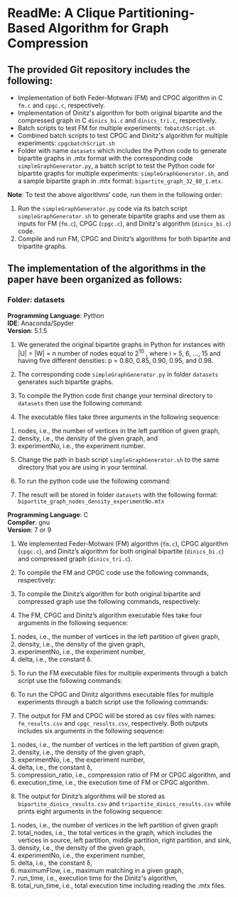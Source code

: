 


# ReadMe: A Clique Partitioning-Based Algorithm for Graph Compression

## The provided Git repository includes the following:

- Implementation of both Feder-Motwani (FM) and CPGC algorithm in C `fm.c` and `cpgc.c`, respectively.
- Implementation of Dinitz's algorithm for both original bipartite and the compressed graph in C `dinics_bi.c` and `dinics_tri.c`, respectively.
- Batch scripts to test FM for multiple experiments: `fmbatchScript.sh`
- Combined batch scripts to test CPGC and Dinitz's algorithm for multiple experiments: `cpgcbatchScript.sh`
- Folder with name `datasets` which includes the Python code to generate bipartite graphs in .mtx format with the corresponding code `simpleGraphGenerator.py`, a batch script to test the Python code for bipartite graphs for multiple experiments: `simpleGraphGenerator.sh`, and a sample bipartite graph in .mtx format: `bipartite_graph_32_80_1.mtx`.

**Note**: To test the above algorithms’ code, run them in the following order:

1. Run the `simpleGraphGenerator.py` code via its batch script `simpleGraphGenerator.sh` to generate bipartite graphs and use them as inputs for FM (`fm.c`), CPGC (`cpgc.c`), and Dinitz's algorithm (`dinics_bi.c`) code.
2. Compile and run FM, CPGC and Dinitz’s algorithms for both bipartite and tripartite graphs.


## The implementation of the algorithms in the paper have been organized as follows:

### Folder: datasets

**Programming Language**: Python  
**IDE**: Anaconda/Spyder  
**Version**: 5.1.5

1. We generated the original bipartite graphs in Python for instances with |U| = |W| = n number of nodes equal to 2<sup>10</sup>
, where i = 5, 6, ..., 15 and having five different densities: p = 0.80, 0.85, 0.90, 0.95, and 0.98.

2. The corresponding code `simpleGraphGenerator.py` in folder `datasets` generates such bipartite graphs.

3. To compile the Python code first change your terminal directory to `datasets` then use the following command:


4. The executable files take three arguments in the following sequence:
1) nodes, i.e., the number of vertices in the left partition of given graph,
2) density, i.e., the density of the given graph, and
3) experimentNo, i.e., the experiment number.

5. Change the path in bash script `simpleGraphGenerator.sh` to the same directory that you are using in your terminal.

6. To run the python code use the following command:

7. The result will be stored in folder `datasets` with the following format:
`bipartite_graph_nodes_density_experimentNo.mtx`

**Programming Language**: C  
**Compiler**: gnu  
**Version**: 7 or 9

1. We implemented Feder-Motwani (FM) algorithm (`fm.c`), CPGC algorithm (`cpgc.c`), and Dinitz’s algorithm for both original bipartite (`dinics_bi.c`) and compressed graph (`dinics_tri.c`).

2. To compile the FM and CPGC code use the following commands, respectively:

3. To compile the Dinitz’s algorithm for both original bipartite and compressed graph use the following commands, respectively:

4. The FM, CPGC and Dinitz’s algorithm executable files take four arguments in the following sequence:
1) nodes, i.e., the number of vertices in the left partition of given graph,
2) density, i.e., the density of the given graph,
3) experimentNo, i.e., the experiment number,
4) delta, i.e., the constant δ.

5. To run the FM executable files for multiple experiments through a batch script use the following commands:

6. To run the CPGC and Dinitz algorithms executable files for multiple experiments through a batch script use the following commands:

7. The output for FM and CPGC will be stored as csv files with names: `fm_results.csv` and `cpgc_results.csv`, respectively. Both outputs includes six arguments in the following sequence:
1) nodes, i.e., the number of vertices in the left partition of given graph,
2) density, i.e., the density of the given graph,
3) experimentNo, i.e., the experiment number,
4) delta, i.e., the constant δ,
5) compression_ratio, i.e., compression ratio of FM or CPGC algorithm, and
6) execution_time, i.e., the execution time of FM or CPGC algorithm.

8. The output for Dinitz’s algorithms will be stored as `bipartite_dinics_results.csv` and `tripartite_dinics_results.csv` while prints eight arguments in the following sequence:
1) nodes, i.e., the number of vertices in the left partition of given graph
2) total_nodes, i.e., the total vertices in the graph, which includes the vertices in source, left partition, middle partition, right partition, and sink,
3) density, i.e., the density of the given graph,
4) experimentNo, i.e., the experiment number,
5) delta, i.e., the constant δ,
6) maximumFlow, i.e., maximum matching in a given graph,
7) run_time, i.e., execution time for the Dinitz's algorithm,
8) total_run_time, i.e., total execution time including reading the .mtx files.







